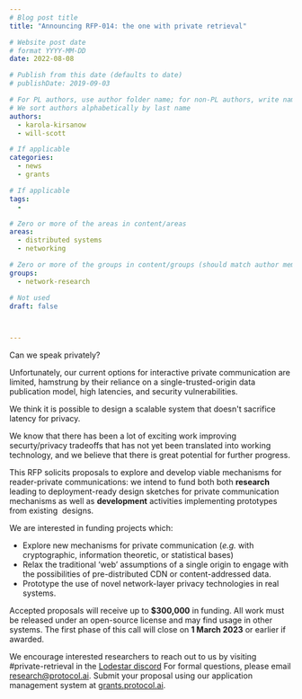 ```yaml
---
# Blog post title
title: "Announcing RFP-014: the one with private retrieval"

# Website post date
# format YYYY-MM-DD
date: 2022-08-08

# Publish from this date (defaults to date)
# publishDate: 2019-09-03

# For PL authors, use author folder name; for non-PL authors, write name as in paper within ""
# We sort authors alphabetically by last name
authors:
  - karola-kirsanow
  - will-scott

# If applicable
categories:
  - news
  - grants

# If applicable
tags:
  -

# Zero or more of the areas in content/areas
areas:
  - distributed systems
  - networking

# Zero or more of the groups in content/groups (should match author membership)
groups:
  - network-research

# Not used
draft: false



---
```

Can we speak privately?

Unfortunately, our current options for interactive private communication are limited, hamstrung by their reliance on a single-trusted-origin data publication model, high latencies, and security vulnerabilities.

We think it is possible to design a scalable system that doesn't sacrifice latency for privacy.

We know that there has been a lot of exciting work improving securty/privacy tradeoffs that has not yet been translated into working technology, and we believe that there is great potential for further progress.

This RFP solicits proposals to explore and develop viable mechanisms for reader-private communications: we intend to fund both both **research** leading to deployment-ready design sketches for private communication mechanisms as well as **development** activities implementing prototypes from existing  designs.

We are interested in funding projects which: 

- Explore new mechanisms for private communication (*e.g.* with cryptographic, information theoretic, or statistical bases)
- Relax the traditional ‘web’ assumptions of a single origin to engage with the possibilities of pre-distributed CDN or content-addressed data.
- Prototype the use of novel network-layer privacy technologies in real systems.

Accepted proposals will receive up to **$300,000** in funding. All work must be released under an open-source license and may find usage in other systems. The first phase of this call will close on **1 March 2023** or earlier if awarded.

We encourage interested researchers to reach out to us  by visiting #private-retrieval in the [Lodestar discord](https://discord.gg/lodestar-network-goods)  For formal questions, please email [research@protocol.ai](mailto:research@protocol.ai). Submit your proposal using our application management system at [grants.protocol.ai](https://grants.protocol.ai/).